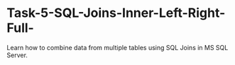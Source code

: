# Task-5-SQL-Joins-Inner-Left-Right-Full-
Learn how to combine data from multiple tables using SQL Joins in MS SQL Server.
